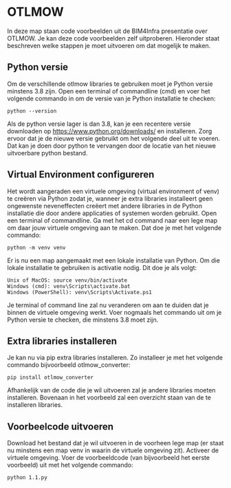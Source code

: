 # OTLMOW
In deze map staan code voorbeelden uit de BIM4Infra presentatie over OTLMOW.
Je kan deze code voorbeelden zelf uitproberen. Hieronder staat beschreven welke stappen je moet uitvoeren om dat mogelijk te maken.
## Python versie
Om de verschillende otlmow libraries te gebruiken moet je Python versie minstens 3.8 zijn.
Open een terminal of commandline (cmd) en voer het volgende commando in om de versie van je Python installatie te checken:
```
python --version
```
Als de python versie lager is dan 3.8, kan je een recentere versie downloaden op https://www.python.org/downloads/ en installeren.
Zorg ervoor dat je de nieuwe versie gebruikt om het volgende deel uit te voeren. Dat kan je doen door python te vervangen door de locatie van het nieuwe uitvoerbare python bestand.
## Virtual Environment configureren
Het wordt aangeraden een virtuele omgeving (virtual environment of venv) te creëren via Python zodat je, wanneer je extra libraries installeert geen ongewenste neveneffecten creëert met andere libraries in de Python installatie die door andere applicaties of systemen worden gebruikt.
Open een terminal of commandline. Ga met het cd command naar een lege map om daar jouw virtuele omgeving aan te maken. Dat doe je met het volgende commando:
```
python -m venv venv
```
Er is nu een map aangemaakt met een lokale installatie van Python. Om die lokale installatie te gebruiken is activatie nodig. Dit doe je als volgt:
```
Unix of MacOS: source venv/bin/activate
Windows (cmd): venv\Scripts\activate.bat
Windows (PowerShell): venv\Scripts\Activate.ps1
```
Je terminal of command line zal nu veranderen om aan te duiden dat je binnen de virtuele omgeving werkt. Voer nogmaals het commando uit om je Python versie te checken, die minstens 3.8 moet zijn.
## Extra libraries installeren
Je kan nu via pip extra libraries installeren. Zo installeer je met het volgende commando bijvoorbeeld otlmow_converter:
```
pip install otlmow_converter
```
Afhankelijk van de code die je wil uitvoeren zal je andere libraries moeten installeren. Bovenaan in het voorbeeld zal een overzicht staan van de te installeren libraries.
## Voorbeelcode uitvoeren
Download het bestand dat je wil uitvoeren in de voorheen lege map (er staat nu minstens een map venv in waarin de virtuele omgeving zit).
Activeer de virtuele omgeving.
Voer de voorbeeldcode (van bijvoorbeeld het eerste voorbeeld) uit met het volgende commando:
```
python 1.1.py
```

